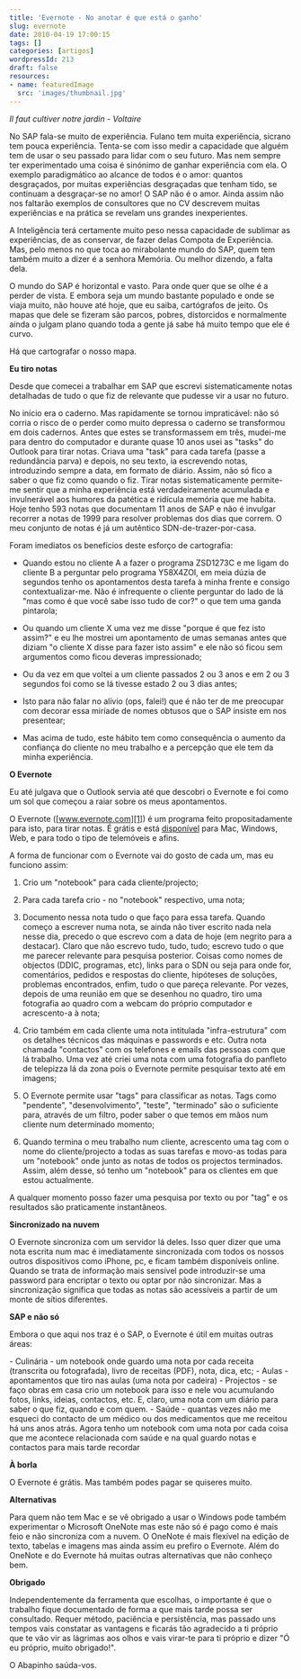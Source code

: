 ```yaml
---
title: 'Evernote - No anotar é que está o ganho'
slug: evernote
date: 2010-04-19 17:00:15
tags: []
categories: [artigos]
wordpressId: 213
draft: false
resources:
- name: featuredImage
  src: 'images/thumbnail.jpg'
---
```

_Il faut cultiver notre jardin - Voltaire_

No SAP fala-se muito de experiência. Fulano tem muita experiência, sicrano tem pouca experiência. Tenta-se com isso medir a capacidade que alguém tem de usar o seu passado para lidar com o seu futuro. Mas nem sempre ter experimentado uma coisa é sinónimo de ganhar experiência com ela. O exemplo paradigmático ao alcance de todos é o amor: quantos desgraçados, por muitas experiências desgraçadas que tenham tido, se continuam a desgraçar-se no amor! O SAP não é o amor. Ainda assim não nos faltarão exemplos de consultores que no CV descrevem muitas experiências e na prática se revelam uns grandes inexperientes.

A Inteligência terá certamente muito peso nessa capacidade de sublimar as experiências, de as conservar, de fazer delas Compota de Experiência. Mas, pelo menos no que toca ao mirabolante mundo do SAP, quem tem também muito a dizer é a senhora Memória. Ou melhor dizendo, a falta dela.

O mundo do SAP é horizontal e vasto. Para onde quer que se olhe é a perder de vista. E embora seja um mundo bastante populado e onde se viaja muito, não houve até hoje, que eu saiba, cartógrafos de jeito. Os mapas que dele se fizeram são parcos, pobres, distorcidos e normalmente ainda o julgam plano quando toda a gente já sabe há muito tempo que ele é curvo.

Há que cartografar o nosso mapa.

<!--more-->

**Eu tiro notas**

Desde que comecei a trabalhar em SAP que escrevi sistematicamente notas detalhadas de tudo o que fiz de relevante que pudesse vir a usar no futuro.

No início era o caderno. Mas rapidamente se tornou impraticável: não só corria o risco de o perder como muito depressa o caderno se transformou em dois cadernos. Antes que estes se transformassem em três, mudei-me para dentro do computador e durante quase 10 anos usei as "tasks" do Outlook para tirar notas. Criava uma "task" para cada tarefa (passe a redundância parva) e depois, no seu texto, ia escrevendo notas, introduzindo sempre a data, em formato de diário. Assim, não só fico a saber o que fiz como quando o fiz. Tirar notas sistematicamente permite-me sentir que a minha experiência está verdadeiramente acumulada e invulnerável aos humores da patética e ridícula memória que me habita. Hoje tenho 593 notas que documentam 11 anos de SAP e não é invulgar recorrer a notas de 1999 para resolver problemas dos dias que correm. O meu conjunto de notas é já um autêntico SDN-de-trazer-por-casa.

Foram imediatos os benefícios deste esforço de cartografia:

  * Quando estou no cliente A a fazer o programa ZSD1273C e me ligam do cliente B a perguntar pelo programa Y58X4ZOI, em meia dúzia de segundos tenho os apontamentos desta tarefa à minha frente e consigo contextualizar-me. Não é infrequente o cliente perguntar do lado de lá "mas como é que você sabe isso tudo de cor?" o que tem uma ganda pintarola;

  * Ou quando um cliente X uma vez me disse "porque é que fez isto assim?" e eu lhe mostrei um apontamento de umas semanas antes que diziam "o cliente X disse para fazer isto assim" e ele não só ficou sem argumentos como ficou deveras impressionado;

  * Ou da vez em que voltei a um cliente passados 2 ou 3 anos e em 2 ou 3 segundos foi como se lá tivesse estado 2 ou 3 dias antes;

  * Isto para não falar no alívio (ops, falei!) que é não ter de me preocupar com decorar essa miríade de nomes obtusos que o SAP insiste em nos presentear;

  * Mas acima de tudo, este hábito tem como consequência o aumento da confiança do cliente no meu trabalho e a percepção que ele tem da minha experiência.

**O Evernote**

Eu até julgava que o Outlook servia até que descobri o Evernote e foi como um sol que começou a raiar sobre os meus apontamentos.

O Evernote ([www.evernote.com][1]) é um programa feito propositadamente para isto, para tirar notas. É grátis e está [disponível][2] para Mac, Windows, Web, e para todo o tipo de telemóveis e afins.

A forma de funcionar com o Evernote vai do gosto de cada um, mas eu funciono assim:

  1. Crio um "notebook" para cada cliente/projecto;

  2. Para cada tarefa crio - no "notebook" respectivo, uma nota;

  3. Documento nessa nota tudo o que faço para essa tarefa. Quando começo a escrever numa nota, se ainda não tiver escrito nada nela nesse dia, precedo o que escrevo com a data de hoje (em negrito para a destacar). Claro que não escrevo tudo, tudo, tudo; escrevo tudo o que me parecer relevante para pesquisa posterior. Coisas como nomes de objectos (DDIC, programas, etc), links para o SDN ou seja para onde for, comentários, pedidos e respostas do cliente, hipóteses de soluções, problemas encontrados, enfim, tudo o que pareça relevante. Por vezes, depois de uma reunião em que se desenhou no quadro, tiro uma fotografia ao quadro com a webcam do próprio computador e acrescento-a à nota;

  4. Crio também em cada cliente uma nota intitulada "infra-estrutura" com os detalhes técnicos das máquinas e passwords e etc. Outra nota chamada "contactos" com os telefones e emails das pessoas com que lá trabalho. Uma vez até criei uma nota com uma fotografia do panfleto de telepizza lá da zona pois o Evernote permite pesquisar texto até em imagens;

  5. O Evernote permite usar "tags" para classificar as notas. Tags como "pendente", "desenvolvimento", "teste", "terminado" são o suficiente para, através de um filtro, poder saber o que temos em mãos num cliente num determinado momento;

  6. Quando termina o meu trabalho num cliente, acrescento uma tag com o nome do cliente/projecto a todas as suas tarefas e movo-as todas para um "notebook" onde junto as notas de todos os projectos terminados. Assim, além desse, só tenho um "notebook" para os clientes em que estou actualmente.

A qualquer momento posso fazer uma pesquisa por texto ou por "tag" e os resultados são praticamente instantâneos.

**Sincronizado na nuvem**

O Evernote sincroniza com um servidor lá deles. Isso quer dizer que uma nota escrita num mac é imediatamente sincronizada com todos os nossos outros dispositivos como iPhone, pc, e ficam também disponíveis online. Quando se trata de informação mais sensível pode introduzir-se uma password para encriptar o texto ou optar por não sincronizar. Mas a sincronização significa que todas as notas são acessíveis a partir de um monte de sítios diferentes.

**SAP e não só**

Embora o que aqui nos traz é o SAP, o Evernote é útil em muitas outras áreas:

\- Culinária - um notebook onde guardo uma nota por cada receita (transcrita ou fotografada), livro de receitas (PDF), nota, dica, etc;
\- Aulas - apontamentos que tiro nas aulas (uma nota por cadeira)
\- Projectos - se faço obras em casa crio um notebook para isso e nele vou acumulando fotos, links, ideias, contactos, etc. E, claro, uma nota com um diário para saber o que fiz, quando e com quem.
\- Saúde - quantas vezes não me esqueci do contacto de um médico ou dos medicamentos que me receitou há uns anos atrás. Agora tenho um notebook com uma nota por cada coisa que me acontece relacionada com saúde e na qual guardo notas e contactos para mais tarde recordar

**À borla**

O Evernote é grátis. Mas também podes pagar se quiseres muito.

**Alternativas**

Para quem não tem Mac e se vê obrigado a usar o Windows pode também experimentar o Microsoft OneNote mas este não só é pago como é mais feio e não sincroniza com a nuvem. O OneNote é mais flexível na edição de texto, tabelas e imagens mas ainda assim eu prefiro o Evernote. Além do OneNote e do Evernote há muitas outras alternativas que não conheço bem.

**Obrigado**

Independentemente da ferramenta que escolhas, o importante é que o trabalho fique documentado de forma a que mais tarde possa ser consultado. Requer método, paciência e persistência, mas passado uns tempos vais constatar as vantagens e ficarás tão agradecido a ti próprio que te vão vir as lágrimas aos olhos e vais virar-te para ti próprio e dizer "Ó eu próprio, muito obrigado!".

O Abapinho saúda-vos.

   [1]: http://www.evernote.com
   [2]: http://www.evernote.com/about/download/
